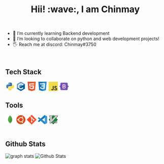 <div align="center"><h1>Hii! :wave:, I am Chinmay</h1></div>

<br>

-   🌱 I’m currently learning Backend development
-   💞️ I’m looking to collaborate on python and web development projects!
-   🖐 Reach me at discord: Chinmay#3750

<br>

<div>

<h2>Tech Stack</h2>

<code><img height="30" src="https://raw.githubusercontent.com/devicons/devicon/master/icons/python/python-original.svg"></code>
<code><img height="30" src="https://raw.githubusercontent.com/devicons/devicon/master/icons/c/c-original.svg"></code>
<code><img height="30" src="https://raw.githubusercontent.com/devicons/devicon/master/icons/html5/html5-original.svg"></code>
<code><img height="30" src="https://raw.githubusercontent.com/devicons/devicon/master/icons/css3/css3-original.svg"></code>
<code><img height="30" src="https://raw.githubusercontent.com/devicons/devicon/master/icons/javascript/javascript-original.svg"></code>
<code><img height="30" src="https://raw.githubusercontent.com/devicons/devicon/master/icons/bootstrap/bootstrap-plain.svg"></code>

</div>

<div>
<h2>Tools</h2>
<code><img height="30" src="https://raw.githubusercontent.com/devicons/devicon/master/icons/mongodb/mongodb-original.svg"></code>
<code><img height="30" src="https://raw.githubusercontent.com/devicons/devicon/master/icons/ubuntu/ubuntu-plain.svg"></code>
<code><img height="30" src="https://raw.githubusercontent.com/devicons/devicon/master/icons/git/git-original.svg"></code>
<code><img height="30" src="https://raw.githubusercontent.com/devicons/devicon/master/icons/vscode/vscode-original.svg"></code>
<code><img height="30" src="https://raw.githubusercontent.com/devicons/devicon/master/icons/vim/vim-original.svg"></code>
</div>

<br>
<h2>Github Stats</h2>
<img src="https://github-readme-stats.vercel.app/api?username=singhalchinmay&show_icons=true&hide_border=true&theme=onedark" alt="graph stats">

<img src="https://github-readme-stats.vercel.app/api/top-langs/?username=SinghalChinmay&layout=compact&langs_count=8&theme=onedark" alt="Github Stats" width="500px">

<!---
SinghalChinmay/SinghalChinmay is a ✨ special ✨ repository because its `README.md` (this file) appears on your GitHub profile.
You can click the Preview link to take a look at your changes.
--->
